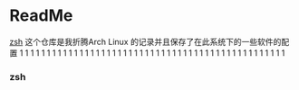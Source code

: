 # ReadMe
[zsh](###zsh)
这个仓库是我折腾Arch Linux 的记录并且保存了在此系统下的一些软件的配置
1
1
1
1
1
1
1
1
1
1
1
1
1
1
1
1
1
1
1
1
1
1
1
1
1
1
1
1
1
1
1
1
1
1
1
1
1
1
1
1
1
1
1
1
1
1
1
1
1
























### zsh
